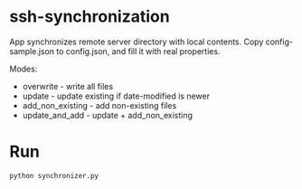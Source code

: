 # ssh-synchronization
App synchronizes remote server directory with local contents. Copy config-sample.json to config.json, and fill it with real properties.

Modes:
- overwrite - write all files
- update - update existing if date-modified is newer
- add_non_existing - add non-existing files
- update_and_add - update + add_non_existing

# Run
```bash
python synchronizer.py
```